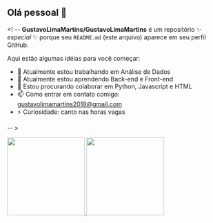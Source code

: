 ## Olá pessoal 👋

<! --
**GustavoLimaMartins/GustavoLimaMartins** é um repositório ✨ _especial_ ✨ porque seu `README.md` (este arquivo) aparece em seu perfil GitHub.

Aqui estão algumas idéias para você começar:

- 🔭 Atualmente estou trabalhando em Análise de Dados
- 🌱 Atualmente estou aprendendo Back-end e Front-end
- 👯 Estou procurando colaborar em Python, Javascript e HTML
- 📫 Como entrar em contato comigo: gustavolimamartins2018@gmail.com
- ⚡ Curiosidade: canto nas horas vagas

-- >

<div>
<a href="https://github.com/seu-usuário-aqui">
<img loading="lazy" height="180em" src="https://github-readme-stats.vercel.app/api/top-langs/?username=GustavoLimaMartins&layout=compact&langs_count=7&theme=dracula"/>
<img loading="lazy" height="180em" src="https://github-readme-stats.vercel.app/api?username=GustavoLimaMartins&show_icons=true&theme=dracula&include_all_commits=true&count_private=true"/>
</div>
